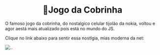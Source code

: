 <h1 align="center">🐍Jogo da Cobrinha</h1>

O famoso jogo da cobrinha, do nostalgico celular tijolão da nokia, voltou e agor aestá mais atualizado pois está no mundo do JS.

Clique no link abaixo para sentir essa nostlgia, mias moderna da net:

![..](https://dinos-s.github.io/Cobrinha-JS/)